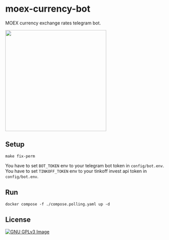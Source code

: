 # moex-currency-bot

MOEX currency exchange rates telegram bot.

<img width="318" alt="" src="https://github.com/user-attachments/assets/01a14c5e-b3f5-4d50-aa8e-769dd58874c4">

## Setup

```shell
make fix-perm
```

You have to set `BOT_TOKEN` env to your telegram bot token in `config/bot.env`.  
You have to set `TINKOFF_TOKEN` env to your tinkoff invest api token in `config/bot.env`.

## Run

```shell
docker compose -f ./compose.polling.yaml up -d
```

## License

[![GNU GPLv3 Image](https://www.gnu.org/graphics/gplv3-127x51.png)](https://www.gnu.org/licenses/gpl-3.0.en.html)
